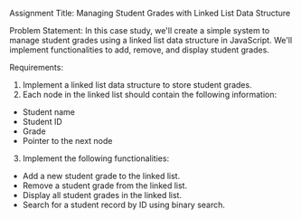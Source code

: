 Assignment Title: Managing Student Grades with Linked List Data Structure

Problem Statement:
In this case study, we'll create a simple system to manage student grades using a linked list data structure in JavaScript. We'll implement functionalities to add, remove, and display student grades.

Requirements:
1. Implement a linked list data structure to store student grades.
2. Each node in the linked list should contain the following information:
- Student name
- Student ID
- Grade
- Pointer to the next node
3. Implement the following functionalities:
- Add a new student grade to the linked list.
- Remove a student grade from the linked list.
- Display all student grades in the linked list.
- Search for a student record by ID using binary search.
